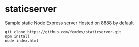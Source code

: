# staticserver
Sample static Node Express server
Hosted on 8888 by default

```
git clone https://github.com/femdev/staticserver.git
npm install
node index.html
```
